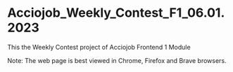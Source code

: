 # Acciojob_Weekly_Contest_F1_06.01.2023
This the Weekly Contest project of Acciojob Frontend 1 Module
<p>Note: The web page is best viewed in Chrome, Firefox and Brave browsers.</p>
